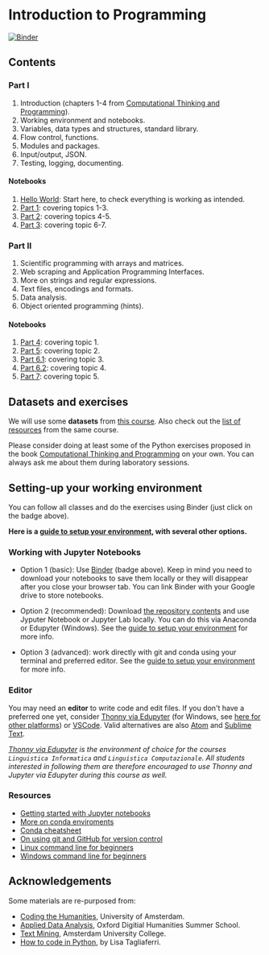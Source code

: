 # Introduction to Programming

[![Binder](https://mybinder.org/badge_logo.svg)](https://mybinder.org/v2/gh/Giovanni1085/UNIBO_Programmazione_LM/main)

## Contents

### Part I

1. Introduction (chapters 1-4 from [Computational Thinking and Programming](https://comp-think.github.io/)).
2. Working environment and notebooks.
3. Variables, data types and structures, standard library.
4. Flow control, functions.
5. Modules and packages.
6. Input/output, JSON.
7. Testing, logging, documenting.

#### Notebooks
1. [Hello World](notebooks/0_HelloWorld.ipynb): Start here, to check everything is working as intended. 
2. [Part 1](notebooks/1_Basics.ipynb): covering topics 1-3.
3. [Part 2](notebooks/2_Basics.ipynb): covering topics 4-5.
4. [Part 3](notebooks/3_Basics.ipynb): covering topic 6-7.

### Part II

1. Scientific programming with arrays and matrices.
2. Web scraping and Application Programming Interfaces.
3. More on strings and regular expressions.
4. Text files, encodings and formats.
5. Data analysis.
6. Object oriented programming (hints).

#### Notebooks

1. [Part 4](notebooks/4_ScientificProgramming.ipynb): covering topic 1.
2. [Part 5](notebooks/5_WebScraping.ipynb): covering topic 2.
2. [Part 6.1](notebooks/6.1_RegularExpressions.ipynb): covering topic 3.
2. [Part 6.2](notebooks/6.2_FileFormats.ipynb): covering topic 4.
2. [Part 7](notebooks/7_DataAnalysis.ipynb): covering topic 5.

## Datasets and exercises

We will use some **datasets** from [this course](https://github.com/mromanello/ADA-DHOxSS/tree/master/data). Also check out the [list of resources](https://github.com/mromanello/ADA-DHOxSS/blob/master/ADA-resources.md) from the same course.

Please consider doing at least some of the Python exercises proposed in the book [Computational Thinking and Programming](https://comp-think.github.io/) on your own. You can always ask me about them during laboratory sessions.

## Setting-up your working environment

You can follow all classes and do the exercises using Binder (just click on the badge above).

**Here is a [guide to setup your environment](setup.md), with several other options.**

### Working with Jupyter Notebooks

* Option 1 (basic): Use [Binder](https://mybinder.org) (badge above). Keep in mind you need to download your notebooks to save them locally or they will disappear after you close your browser tab. You can link Binder with your Google drive to store notebooks.

* Option 2 (recommended): Download [the repository contents](https://github.com/uvacreate/2021-coding-the-humanities) and use Jyputer Notebook or Jupyter Lab locally. You can do this via Anaconda or Edupyter (Windows). See the [guide to setup your environment](setup.md) for more info.

* Option 3 (advanced): work directly with git and conda using your terminal and preferred editor. See the [guide to setup your environment](setup.md) for more info.

### Editor

You may need an **editor** to write code and edit files. If you don't have a preferred one yet, consider [Thonny via Edupyter](https://www.portabledevapps.net/edupyter.php) (for Windows, see [here for other platforms](https://thonny.org/)) or [VSCode](https://code.visualstudio.com/). Valid alternatives are also [Atom](https://atom.io/) and [Sublime Text](https://www.sublimetext.com).

*[Thonny via Edupyter](https://www.portabledevapps.net/edupyter.php) is the environment of choice for the courses `Linguistica Informatica` and `Linguistica Computazionale`. All students interested in following them are therefore encouraged to use Thonny and Jupyter via Edupyter during this course as well.*

### Resources

* [Getting started with Jupyter notebooks](https://medium.com/codingthesmartway-com-blog/getting-started-with-jupyter-notebook-for-python-4e7082bd5d46)
* [More on conda enviroments](https://docs.conda.io/projects/conda/en/latest/user-guide/tasks/manage-environments.html)
* [Conda cheatsheet](https://docs.conda.io/projects/conda/en/4.6.0/_downloads/52a95608c49671267e40c689e0bc00ca/conda-cheatsheet.pdf)
* [On using git and GitHub for version control](https://alan-turing-institute.github.io/rsd-engineeringcourse/ch02git)
* [Linux command line for beginners](https://ubuntu.com/tutorials/command-line-for-beginners)
* [Windows command line for beginners](https://www.freecodecamp.org/news/command-line-commands-cli-tutorial)

## Acknowledgements

Some materials are re-purposed from:
* [Coding the Humanities](https://github.com/uvacreate/2021-coding-the-humanities), University of Amsterdam.
* [Applied Data Analysis](https://github.com/mromanello/ADA-DHOxSS), Oxford Digitial Humanities Summer School.
* [Text Mining](https://github.com/Giovanni1085/AUC_TMCI_2019), Amsterdam University College.
* [How to code in Python](https://www.digitalocean.com/community/tutorial-series/how-to-code-in-python-3), by Lisa Tagliaferri.
